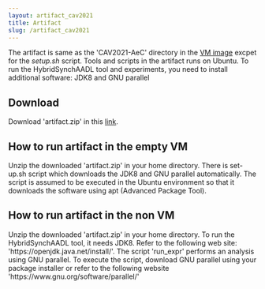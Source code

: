 ```yaml
---
layout: artifact_cav2021
title: Artifact 
slug: /artifact_cav2021
---
```

<p>
The artifact is same as the 'CAV2021-AeC' directory in the <a href="http://doi.org/10.5281/zenodo.4699760">VM image</a> 
excpet for the <i>setup.sh</i> script. Tools and scripts in the artifact runs on
Ubuntu. To run the HybridSynchAADL tool and experiments, you need to install
additional software: JDK8 and GNU parallel
</p>

<h2> Download</h2>
Download 'artifact.zip' in this <a href="https://tinyurl.com/cpsuef5h">link</a>.

<h2>How to run artifact in the empty VM</h2>
<p>
Unzip the downloaded 'artifact.zip' in your home directory.
There is set-up.sh script which downloads the JDK8 and GNU parallel
automatically. The script is assumed to be executed in the Ubuntu
environment so that it downloads the software using apt (Advanced Package Tool).
</p>


<h2>How to run artifact in the non VM</h2>
<p>
Unzip the downloaded 'artifact.zip' in your home directory.
To run the HybridSynchAADL tool, it needs JDK8. Refer to the
following web site: 'https://openjdk.java.net/install/'. The script
'run_expr' performs an analysis using GNU parallel. To execute the script,
download GNU parallel using your package installer or refer to the following
website 'https://www.gnu.org/software/parallel/'
</p>
<br />
<br />
